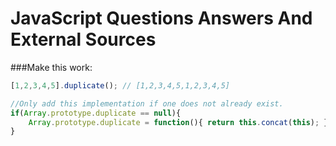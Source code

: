 # JavaScript Questions Answers And External Sources

###<a name='q1'>Make this work:</a>
```javascript
[1,2,3,4,5].duplicate(); // [1,2,3,4,5,1,2,3,4,5]
```
```javascript
//Only add this implementation if one does not already exist.
if(Array.prototype.duplicate == null){
    Array.prototype.duplicate = function(){ return this.concat(this); }
}
```